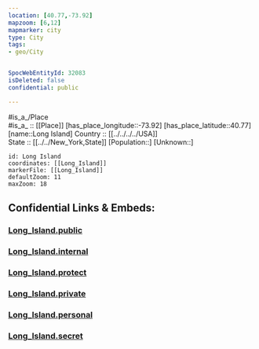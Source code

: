 ```yaml
---
location: [40.77,-73.92] 
mapzoom: [6,12] 
mapmarker: city 
type: City
tags:
- geo/City


SpocWebEntityId: 32083
isDeleted: false
confidential: public

---
```

#is_a_/Place  
#is_a_ :: [[Place]] 
[has_place_longitude::-73.92] 
[has_place_latitude::40.77] 
[name::Long Island] 
Country :: [[../../../../USA]]  
State :: [[../../New_York,State]] 
[Population::] 
[Unknown::] 


```leaflet
id: Long Island
coordinates: [[Long_Island]] 
markerFile: [[Long_Island]] 
defaultZoom: 11 
maxZoom: 18
```


## Confidential Links & Embeds: 

### [Long_Island.public](/_public/\Earth\Continent\America~North\USA\USA~Eastern\New_York,State\New_York.CitiesLong_Island.public.md) 

### [Long_Island.internal](/_internal/\Earth\Continent\America~North\USA\USA~Eastern\New_York,State\New_York.CitiesLong_Island.internal.md) 

### [Long_Island.protect](/_protect/\Earth\Continent\America~North\USA\USA~Eastern\New_York,State\New_York.CitiesLong_Island.protect.md) 

### [Long_Island.private](/_private/\Earth\Continent\America~North\USA\USA~Eastern\New_York,State\New_York.CitiesLong_Island.private.md) 

### [Long_Island.personal](/_personal/\Earth\Continent\America~North\USA\USA~Eastern\New_York,State\New_York.CitiesLong_Island.personal.md) 

### [Long_Island.secret](/_secret/\Earth\Continent\America~North\USA\USA~Eastern\New_York,State\New_York.CitiesLong_Island.secret.md)

